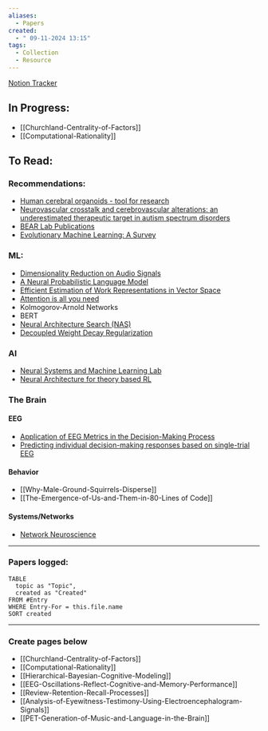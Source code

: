 ```yaml
---
aliases:
  - Papers
created:
  - " 09-11-2024 13:15"
tags:
  - Collection
  - Resource
---
```



[Notion Tracker](https://www.notion.so/579abdd97bd5474995ef6f4f06d13b91?v=9f08735f1a7d42dc98557996762be2ee)

## In Progress:
- [[Churchland-Centrality-of-Factors]]
- [[Computational-Rationality]]

## To Read:
### Recommendations:
- [Human cerebral organoids - tool for research](https://www.nature.com/articles/s41582-022-00723-9)
- [Neurovascular crosstalk and cerebrovascular alterations: an underestimated therapeutic target in autism spectrum disorders](https://pmc.ncbi.nlm.nih.gov/articles/PMC10491023/)
- [BEAR Lab Publications](https://www.bearlaboratory.com/publications)
- [Evolutionary Machine Learning: A Survey](https://dl.acm.org/doi/fullHtml/10.1145/3467477)

### ML:
- [Dimensionality Reduction on Audio Signals](https://ceur-ws.org/Vol-2718/paper04.pdf)
- [A Neural Probabilistic Language Model](https://www.jmlr.org/papers/volume3/bengio03a/bengio03a.pdf)
- [Efficient Estimation of Work Representations in Vector Space](https://arxiv.org/pdf/1301.3781)
- [Attention is all you need](https://proceedings.neurips.cc/paper_files/paper/2017/file/3f5ee243547dee91fbd053c1c4a845aa-Paper.pdf)
- Kolmogorov-Arnold Networks
- BERT
- [Neural Architecture Search (NAS)](https://arxiv.org/abs/2006.04647)
- [Decoupled Weight Decay Regularization](https://arxiv.org/pdf/1711.05101)


### AI
- [Neural Systems and Machine Learning Lab](https://bouchardlab.lbl.gov/)
- [Neural Architecture for theory based RL](https://www.cell.com/neuron/fulltext/S0896-6273(23)00073-9?_returnURL=https%3A%2F%2Flinkinghub.elsevier.com%2Fretrieve%2Fpii%2FS0896627323000739%3Fshowall%3Dtrue)

### The Brain
#### EEG
- [Application of EEG Metrics in the Decision-Making Process](https://link.springer.com/chapter/10.1007/978-3-030-30251-1_14)
- [Predicting individual decision-making responses based on single-trial EEG](https://www.sciencedirect.com/science/article/pii/S1053811919309243)
#### Behavior
- [[Why-Male-Ground-Squirrels-Disperse]]
- [[The-Emergence-of-Us-and-Them-in-80-Lines of Code]]
#### Systems/Networks
- [Network Neuroscience](https://www.nature.com/articles/nn.4502.pdf)




---
### Papers logged:
```dataview
TABLE
  topic as "Topic",
  created as "Created"
FROM #Entry
WHERE Entry-For = this.file.name
SORT created
```
---
### Create pages below
- [[Churchland-Centrality-of-Factors]]
- [[Computational-Rationality]]
- [[Hierarchical-Bayesian-Cognitive-Modeling]]
- [[EEG-Oscillations-Reflect-Cognitive-and-Memory-Performance]]
- [[Review-Retention-Recall-Processes]]
- [[Analysis-of-Eyewitness-Testimony-Using-Electroencephalogram-Signals]]
- [[PET-Generation-of-Music-and-Language-in-the-Brain]]



